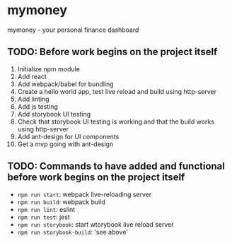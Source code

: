 # mymoney
mymoney - your personal finance dashboard

## TODO: Before work begins on the project itself
1. Initialize npm module
2. Add react
3. Add webpack/babel for bundling
4. Create a hello world app, test live reload and build using http-server
5. Add linting
6. Add js testing
7. Add storybook UI testing
8. Check that storybook UI testing is working and that the build works using http-server
9. Add ant-design for UI components
10. Get a mvp going with ant-design

## TODO: Commands to have added and functional before work begins on the project itself
- `npm run start`: webpack live-reloading server
- `npm run build`: webpack build
- `npm run lint`: eslint
- `npm run test`: jest
- `npm run storybook`: start wtorybook live reload server
- `npm run storybook-build`: 'see above'
